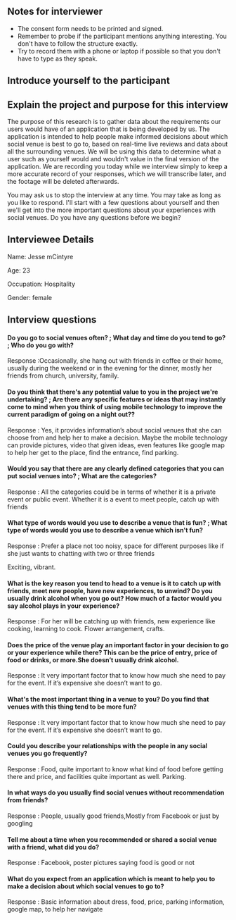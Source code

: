 ## Notes for interviewer
- The consent form needs to be printed and signed.
- Remember to probe if the participant mentions anything interesting. You don't have to follow the structure exactly.
- Try to record them with a phone or laptop if possible so that you don't have to type as they speak.

## Introduce yourself to the participant

## Explain the project and purpose for this interview

The purpose of this research is to gather data about the requirements our users would have of an application that is being developed by us. The application is intended to help people make informed decisions about which social venue is best to go to, based on real-time live reviews and data about all the surrounding venues. We will be using this data to determine what a user such as yourself would and wouldn't value in the final version of the application. We are recording you today while we interview simply to keep a more accurate record of your responses, which we will transcribe later, and the footage will be deleted afterwards.

You may ask us to stop the interview at any time. You may take as long as you like to respond. I'll start with a few questions about yourself and then we'll get into the more important questions about your experiences with social venues. Do you have any questions before we begin?

## Interviewee Details

Name: Jesse mCintyre

Age: 23

Occupation: Hospitality

Gender: female

## Interview questions

#### Do you go to social venues often? ; What day and time do you tend to go? ; Who do you go with?

Response :Occasionally, she hang out with friends in coffee or their home, usually during the weekend or in the evening for the dinner, mostly her friends from church, university, family.

#### Do you think that there's any potential value to you in the project we're undertaking? ; Are there any specific features or ideas that may instantly come to mind when you think of using mobile technology to improve the current paradigm of going on a night out??

Response : Yes, it provides information’s about social venues that she can choose from and help her to make a decision. Maybe the mobile technology can provide pictures, video that given ideas, even features like google map to help her get to the place, find the entrance, find parking.

#### Would you say that there are any clearly defined categories that you can put social venues into? ; What are the categories?

Response : All the categories could be in terms of whether it is a private event or public event. Whether it is a event to meet people, catch up with friends

#### What type of words would you use to describe a venue that is fun? ; What type of words would you use to describe a venue which isn't fun?

Response : Prefer a place not too noisy, space for different purposes like if she just wants to chatting with two or three friends 

Exciting, vibrant. 

#### What is the key reason you tend to head to a venue is it to catch up with friends, meet new people, have new experiences, to unwind? Do you usually drink alcohol when you go out? How much of a factor would you say alcohol plays in your experience?

Response : For her will be catching up with friends, new experience like cooking, learning to cook. Flower arrangement, crafts.

#### Does the price of the venue play an important factor in your decision to go or your experience while there? This can be the price of entry, price of food or drinks, or more.She doesn’t usually drink alcohol. 

Response : It very important factor that to know how much she need to pay for the event. If it’s expensive she doesn’t want to go.

#### What's the most important thing in a venue to you? Do you find that venues with this thing tend to be more fun?

Response : It very important factor that to know how much she need to pay for the event. If it’s expensive she doesn’t want to go.


#### Could you describe your relationships with the people in any social venues you go frequently?

Response : Food, quite important to know what kind of food before getting there and price, and facilities quite important as well. Parking.

#### In what ways do you usually find social venues without recommendation from friends?

Response : People, usually good friends,Mostly from Facebook or just by googling 

#### Tell me about a time when you recommended or shared a social venue with a friend, what did you do?

Response : Facebook, poster pictures saying food is good or not

#### What do you expect from an application which is meant to help you to make a decision about which social venues to go to?

Response : Basic information about dress, food, price, parking information, google map, to help her navigate

